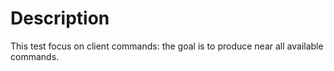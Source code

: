 # Description

This test focus on client commands: the goal is to produce near all available
commands.

